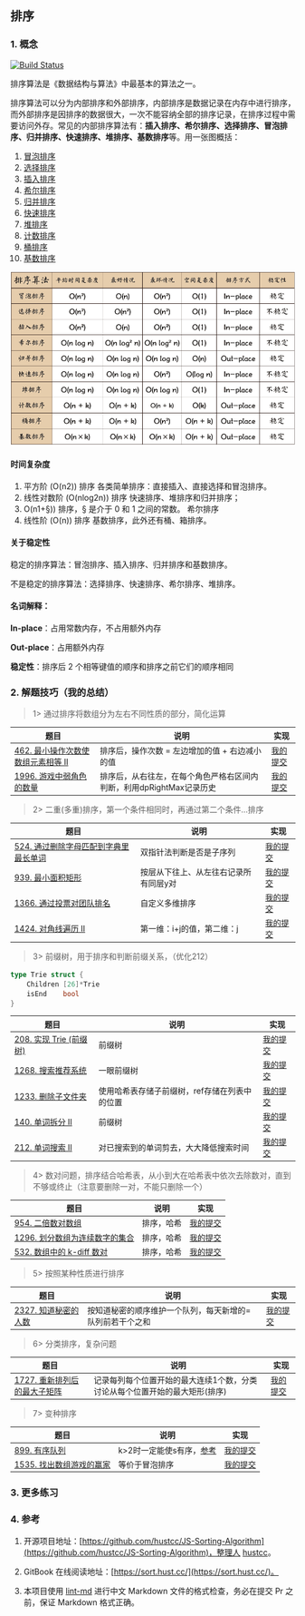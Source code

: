 ## 排序

### 1. 概念
[![Build Status](https://travis-ci.org/hustcc/JS-Sorting-Algorithm.svg?branch=master)](https://travis-ci.org/hustcc/JS-Sorting-Algorithm)

排序算法是《数据结构与算法》中最基本的算法之一。

排序算法可以分为内部排序和外部排序，内部排序是数据记录在内存中进行排序，而外部排序是因排序的数据很大，一次不能容纳全部的排序记录，在排序过程中需要访问外存。常见的内部排序算法有：**插入排序、希尔排序、选择排序、冒泡排序、归并排序、快速排序、堆排序、基数排序**等。用一张图概括：

1. [冒泡排序](details/1.bubbleSort.md)
2. [选择排序](details/2.selectionSort.md)
3. [插入排序](details/3.insertionSort.md)
4. [希尔排序](details/4.shellSort.md)
5. [归并排序](details/5.mergeSort.md)
6. [快速排序](details/6.quickSort.md)
7. [堆排序](details/7.heapSort.md)
8. [计数排序](details/8.countingSort.md)
9. [桶排序](details/9.bucketSort.md)
10. [基数排序](details/10.radixSort.md)

![十大经典排序算法 概览截图](details/pics/sort.png)


#### 时间复杂度

1. 平方阶 (O(n2)) 排序
   各类简单排序：直接插入、直接选择和冒泡排序。
2. 线性对数阶 (O(nlog2n)) 排序
   快速排序、堆排序和归并排序；
3. O(n1+§)) 排序，§ 是介于 0 和 1 之间的常数。
   希尔排序
4. 线性阶 (O(n)) 排序
   基数排序，此外还有桶、箱排序。


#### 关于稳定性

稳定的排序算法：冒泡排序、插入排序、归并排序和基数排序。

不是稳定的排序算法：选择排序、快速排序、希尔排序、堆排序。


#### 名词解释：
**In-place**：占用常数内存，不占用额外内存

**Out-place**：占用额外内存

**稳定性**：排序后 2 个相等键值的顺序和排序之前它们的顺序相同

### 2. 解题技巧（我的总结）

> 1> 通过排序将数组分为左右不同性质的部分，简化运算
> 
| 题目                                                                            | 说明                                      | 实现                                                                            |
|-------------------------------------------------------------------------------|-----------------------------------------|-------------------------------------------------------------------------------|
| [462. 最小操作次数使数组元素相等 II](https://leetcode.cn/problems/minimum-moves-to-equal-array-elements-ii/) | 排序后，操作次数 = 左边增加的值 + 右边减小的值              | [我的提交](https://leetcode.cn/problems/minimum-moves-to-equal-array-elements-ii/submissions/478474363/) |
| [1996. 游戏中弱角色的数量](https://leetcode.cn/problems/the-number-of-weak-characters-in-the-game/description/) | 排序后，从右往左，在每个角色严格右区间内判断，利用dpRightMax记录历史 | [我的提交](https://leetcode.cn/problems/the-number-of-weak-characters-in-the-game/submissions/480770831/) |

> 2> 二重(多重)排序，第一个条件相同时，再通过第二个条件...排序
>
| 题目                                                                            | 说明                  | 实现                                                                            |
|-------------------------------------------------------------------------------|---------------------|-------------------------------------------------------------------------------|
| [524. 通过删除字母匹配到字典里最长单词](https://leetcode.cn/problems/longest-word-in-dictionary-through-deleting/description/) | 双指针法判断是否是子序列        | [我的提交](https://leetcode.cn/problems/longest-word-in-dictionary-through-deleting/submissions/478642292/) |
| [939. 最小面积矩形](https://leetcode.cn/problems/minimum-area-rectangle/description/) | 按层从下往上、从左往右记录所有同层y对 | [我的提交](https://leetcode.cn/problems/minimum-area-rectangle/submissions/479072887/) |
| [1366. 通过投票对团队排名](https://leetcode.cn/problems/rank-teams-by-votes/description/) | 自定义多维排序             | [我的提交](https://leetcode.cn/problems/rank-teams-by-votes/submissions/479647745/) |
| [1424. 对角线遍历 II](https://leetcode.cn/problems/diagonal-traverse-ii/description/1424) | 第一维：i+j的值，第二维：j     | [我的提交](https://leetcode.cn/problems/diagonal-traverse-ii/submissions/) |
> 3> 前缀树，用于排序和判断前缀关系，（优化212）
```go
type Trie struct {
	Children [26]*Trie
	isEnd    bool
}
```
| 题目                                                                      | 说明                       | 实现                                                                                    |
|-------------------------------------------------------------------------|--------------------------|---------------------------------------------------------------------------------------|
| [208. 实现 Trie (前缀树)](https://leetcode.cn/problems/implement-trie-prefix-tree/description/) | 前缀树                      | [我的提交](https://leetcode.cn/problems/implement-trie-prefix-tree/submissions/478776637/) |
| [1268. 搜索推荐系统](https://leetcode.cn/problems/search-suggestions-system/description/) | 一眼前缀树                    | [我的提交](https://leetcode.cn/problems/search-suggestions-system/submissions/479543984/) |
| [1233. 删除子文件夹](https://leetcode.cn/problems/remove-sub-folders-from-the-filesystem/description/) | 使用哈希表存储子前缀树，ref存储在列表中的位置 | [我的提交](https://leetcode.cn/problems/remove-sub-folders-from-the-filesystem/submissions/482986495/) |
| [140. 单词拆分 II](https://leetcode.cn/problems/word-break-ii/description/) | 前缀树                      | [我的提交](https://leetcode.cn/problems/word-break-ii/submissions/487470460/) |
| [212. 单词搜索 II](https://leetcode.cn/problems/word-search-ii/description/) | 对已搜索到的单词剪去，大大降低搜索时间      | [我的提交](https://leetcode.cn/problems/word-search-ii/submissions/487614649/) |

> 4> 数对问题，排序结合哈希表，从小到大在哈希表中依次去除数对，直到不够或终止（注意要删除一对，不能只删除一个）
>
| 题目                                                                            | 说明    | 实现                                                                            |
|-------------------------------------------------------------------------------|-------|-------------------------------------------------------------------------------|
| [954. 二倍数对数组](https://leetcode.cn/problems/array-of-doubled-pairs/description/) | 排序，哈希 | [我的提交](https://leetcode.cn/problems/array-of-doubled-pairs/submissions/) |
| [1296. 划分数组为连续数字的集合](https://leetcode.cn/problems/divide-array-in-sets-of-k-consecutive-numbers/description/) | 排序，哈希 | [我的提交](https://leetcode.cn/problems/divide-array-in-sets-of-k-consecutive-numbers/submissions/479558102/) |
| [532. 数组中的 k-diff 数对](https://leetcode.cn/problems/k-diff-pairs-in-an-array/description/) | 排序，哈希 | [我的提交](https://leetcode.cn/problems/k-diff-pairs-in-an-array/submissions/) |

> 5> 按照某种性质进行排序
>
| 题目                                                                            | 说明                            | 实现                                                                            |
|-------------------------------------------------------------------------------|-------------------------------|-------------------------------------------------------------------------------|
| [2327. 知道秘密的人数](https://leetcode.cn/problems/number-of-people-aware-of-a-secret/description/) | 按知道秘密的顺序维护一个队列，每天新增的=队列前若干个之和 | [我的提交](https://leetcode.cn/problems/number-of-people-aware-of-a-secret/submissions/479881461/) |

> 6> 分类排序，复杂问题
>
| 题目                                                                            | 说明                                      | 实现                                                                            |
|-------------------------------------------------------------------------------|-----------------------------------------|-------------------------------------------------------------------------------|
| [1727. 重新排列后的最大子矩阵](https://leetcode.cn/problems/largest-submatrix-with-rearrangements/description/) | 记录每列每个位置开始的最大连续1个数，分类讨论从每个位置开始的最大矩形(排序) | [我的提交](https://leetcode.cn/problems/largest-submatrix-with-rearrangements/submissions/479963584/) |

> 7> 变种排序
>
| 题目                                                                            | 说明                                                                                                                    | 实现                                                                            |
|-------------------------------------------------------------------------------|-----------------------------------------------------------------------------------------------------------------------|-------------------------------------------------------------------------------|
| [899. 有序队列](https://leetcode.cn/problems/orderly-queue/description/) | k>2时一定能使s有序，[参考](https://leetcode.cn/problems/orderly-queue/solutions/1717847/you-xu-dui-lie-by-capital-worker-p1oz/) | [我的提交](https://leetcode.cn/problems/orderly-queue/submissions/491207673/) |
| [1535. 找出数组游戏的赢家](https://leetcode.cn/problems/find-the-winner-of-an-array-game/description/) | 等价于冒泡排序  | [我的提交](https://leetcode.cn/problems/find-the-winner-of-an-array-game/submissions/493729970/) |


### 3. 更多练习


### 4. 参考
1. 开源项目地址：[https://github.com/hustcc/JS-Sorting-Algorithm](https://github.com/hustcc/JS-Sorting-Algorithm)，整理人 [hustcc](https://github.com/hustcc)。

2. GitBook 在线阅读地址：[https://sort.hust.cc/](https://sort.hust.cc/)。

3. 本项目使用 [lint-md](https://github.com/hustcc/lint-md) 进行中文 Markdown 文件的格式检查，务必在提交 Pr 之前，保证 Markdown 格式正确。 